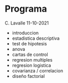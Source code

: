 Programa
================
C. Lavalle
11-10-2021

  - introduccion
  - estadistica descriptiva
  - test de hipotesis
  - anova
  - cartas de control
  - regresion multiples
  - regresion logistica
  - covarianza / correlacion
  - diseño factorial
